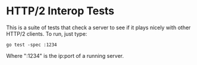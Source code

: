 # HTTP/2 Interop Tests

This is a suite of tests that check a server to see if it plays nicely with other HTTP/2 clients. To run, just type:

`go test -spec :1234`

Where ":1234" is the ip:port of a running server.
